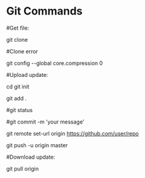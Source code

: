 # Git Commands

#Get file:

git clone

#Clone error

git config --global core.compression 0

#Upload update:

cd 
git init

git add . 

#git status

#git commit -m 'your message'

git remote set-url origin https://github.com/user/repo

git push -u origin master


#Download update: 

git pull origin
